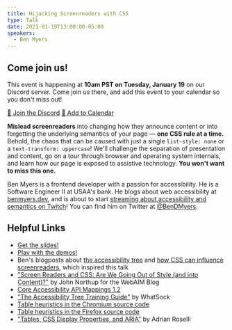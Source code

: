 ```yaml
---
title: Hijacking Screenreaders with CSS
type: Talk
date: 2021-01-19T13:00:00-05:00
speakers:
  - Ben Myers
---
```


<aside id="call-to-action" aria-labelledby="call-to-action-heading">
	<h2 id="call-to-action-heading">Come join us!</h2>
	<p>This event is happening at <strong>10am PST on Tuesday, January 19</strong> on our Discord server. Come join us there, and add this event to your calendar so you don't miss out!</p>
	<div class="cta-links">
		<a aria-label="Join the Discord" href="https://discord.gg/dx7ZWCy">👋 Join the Discord</a>
		<a aria-label="Add to Calendar" href="http://www.google.com/calendar/event?action=TEMPLATE&dates=20210119T180000Z%2F20210119T190000Z&text=Hijacking%20Screenreaders%20with%20CSS&location=https%3A%2F%2Fdiscord.gg%2Fdx7ZWCy&details=Mislead%20screenreaders%20into%20changing%20how%20they%20announce%20content%20or%20into%20forgetting%20the%20underlying%20semantics%20of%20your%20page%20%E2%80%94%20one%20CSS%20rule%20at%20a%20time.%20Behold%2C%20the%20chaos%20that%20can%20be%20caused%20with%20just%20a%20single%20%60list-style%3A%20none%60%20or%20a%20%60text-transform%3A%20uppercase%60!%20We'll%20challenge%20the%20separation%20of%20presentation%20and%20content%2C%20go%20on%20a%20tour%20through%20browser%20and%20operating%20system%20internals%2C%20and%20learn%20how%20our%20page%20is%20exposed%20to%20assistive%20technology.">📅 Add to Calendar</a>
	</div>
</aside>

**Mislead screenreaders** into changing how they announce content or into forgetting the underlying semantics of your page — **one CSS rule at a time.** Behold, the chaos that can be caused with just a single `list-style: none` or a `text-transform: uppercase`! We'll challenge the separation of presentation and content, go on a tour through browser and operating system internals, and learn how our page is exposed to assistive technology. **You won't want to miss this one.**

Ben Myers is a frontend developer with a passion for accessibility. He is a Software Engineer II at USAA's bank. He blogs about web accessibility at [benmyers.dev](https://benmyers.dev), and is about to start [streaming about accessibility and semantics on Twitch](https://twitch.tv/SomeAnticsDev)! You can find him on Twitter at [@BenDMyers](https://twitter.com/bendmyers).

## Helpful Links

- [Get the slides!](https://benmyers.dev/assets/slides/Hijacking%20Screenreaders%20with%20CSS%20-%20ReactJS%20Dallas.pptx)
- [Play with the demos!](https://hijacking-screenreaders-with-css-demos.netlify.app/)
- Ben's blogposts about [the accessibility tree](https://benmyers.dev/blog/accessibility-tree/) and [how CSS can influence screenreaders](https://benmyers.dev/blog/css-can-influence-screenreaders/), which inspired this talk
- ["Screen Readers and CSS: Are We Going Out of Style (and into Content)?"](https://webaim.org/blog/screen-readers-and-css/) by John Northup for the WebAIM Blog
- [Core Accessibility API Mappings 1.2](https://www.w3.org/TR/core-aam-1.2/)
- ["The Accessibility Tree Training Guide"](http://whatsock.com/training/) by WhatSock
- [Table heuristics in the Chromium source code](https://chromium.googlesource.com/chromium/blink/+/master/Source/modules/accessibility/AXTable.cpp)
- [Table heuristics in the Firefox source code](https://dxr.mozilla.org/mozilla-central/source/accessible/generic/TableAccessible.cpp)
- ["Tables, CSS Display Properties, and ARIA"](https://adrianroselli.com/2018/02/tables-css-display-properties-and-aria.html) by Adrian Roselli
